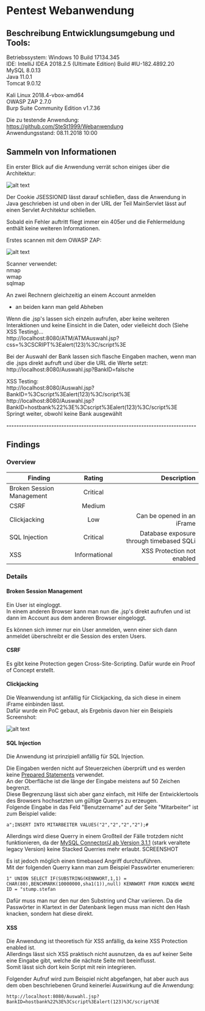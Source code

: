# Pentest Webanwendung  

## Beschreibung Entwicklungsumgebung und Tools:     
Betriebssystem: Windows 10 Build 17134.345   
IDE: IntelliJ IDEA 2018.2.5 (Ultimate Edition) Build #IU-182.4892.20  
MySQL 8.0.13   
Java 11.0.1   
Tomcat 9.0.12   

Kali Linux  2018.4-vbox-amd64  
OWASP ZAP 2.7.0  
Burp Suite Community Edition v1.7.36  

Die zu testende Anwendung:   
https://github.com/SteSt1999/Webanwendung   
Anwendungsstand: 08.11.2018 10:00   


## Sammeln von Informationen  

Ein erster Blick auf die Anwendung verrät schon einiges über die Architektur:  

![alt text](https://github.com/TimSro/BiBiFi/blob/master/DokuFiles/JSessionID_Servlet.PNG "Softwareaufbau")  

Der Cookie JSESSIONID lässt darauf schließen, dass die Anwendung in Java geschrieben ist und oben in der URL der Teil MainServlet lässt auf einen Servlet Architektur schließen.  


Sobald ein Fehler auftritt fliegt immer ein 405er und die Fehlermeldung enthält keine weiteren Informationen.  




Erstes scannen mit dem OWASP ZAP:   

![alt text](https://github.com/TimSro/BiBiFi/blob/master/DokuFiles/ZapFindings.PNG "ZAP Findings")  

Scanner verwendet:  
nmap  
wmap  
sqlmap  





An zwei Rechnern gleichzeitig an einem Account anmelden  
* an beiden kann man geld Abheben  

Wenn die .jsp's lassen sich einzeln aufrufen, aber keine weiteren Interaktionen und keine Einsicht in die Daten, oder vielleicht doch (Siehe XSS Testing)...   
http://localhost:8080/ATM/ATMAuswahl.jsp?css=%3CSCRIPT%3Ealert(123)%3C/script%3E  

Bei der Auswahl der Bank lassen sich flasche Eingaben machen, wenn man die .jsps direkt aufruft und über die URL die Werte setzt:  
http://localhost:8080/Auswahl.jsp?BankID=falsche  


XSS Testing:  
http://localhost:8080/Auswahl.jsp?BankID=%3Cscript%3Ealert(123)%3C/script%3E  
http://localhost:8080/Auswahl.jsp?BankID=hostbank%22%3E%3Cscript%3Ealert(123)%3C/script%3E  
Springt weiter, obwohl keine Bank ausgewählt  



**----------------------------------------------------------------------------**

## Findings 

### Overview  

| Finding                      | Rating        | Description                              |
| ---------------------------- |:-------------:| ----------------------------------------:|
| Broken Session Management    | Critical      |                                          |
| CSRF                         | Medium        |                                          |
| Clickjacking                 | Low           | Can be opened in an iFrame               |
| SQL Injection                | Critical      | Database exposure through timebased SQLi |
| XSS                          | Informational | XSS Protection not enabled               |


### Details  

#### Broken Session Management  
Ein User ist eingloggt.  
In einem anderen Browser kann man nun die .jsp's direkt aufrufen und ist dann im Account aus dem anderen Browser eingeloggt.  

Es können sich immer nur ein User anmelden, wenn einer sich dann anmeldet überschreibt er die Session des ersten Users.  

#### CSRF
Es gibt keine Protection gegen Cross-Site-Scripting.
Dafür wurde ein Proof of Concept erstellt.
 


#### Clickjacking  

Die Weanwendung ist anfällig für Clickjacking, da sich diese in einem iFrame einbinden lässt.  
Dafür wurde ein PoC gebaut, als Ergebnis davon hier ein Beispiels Screenshot:  

![alt text](https://github.com/TimSro/BiBiFi/blob/master/DokuFiles/clickjacking.PNG "Clickjacking Beispiel")
 

#### SQL Injection  
Die Anwendung ist prinzipiell anfällig für SQL Injection.  

Die Eingaben werden nicht auf Steuerzeichen überprüft und es werden keine [Prepared Statements](https://docs.oracle.com/javase/tutorial/jdbc/basics/prepared.html) verwendet.  
An der Oberfläche ist die länge der Eingabe meistens auf 50 Zeichen begrenzt.  
Diese Begrenzung lässt sich aber ganz einfach, mit Hilfe der Entwicklertools des Browsers hochsetzten um gültige Querrys zu erzeugen.  
Folgende Eingabe in das Feld "Benutzername" auf der Seite "Mitarbeiter" ist zum Beispiel valide:    

`a";INSERT INTO MITARBEITER VALUES("2","2","2","2");#`

Allerdings wird diese Querry in einem Großteil der Fälle trotzdem nicht funktionieren, da der  [MySQL Connector/J ab Version 3.1.1](https://dev.mysql.com/doc/connector-j/5.1/en/connector-j-reference-configuration-properties.html) (stark veraltete legacy Version) keine Stacked Querries mehr erlaubt. SCREENSHOT

Es ist jedoch möglich einen timebased Angriff durchzuführen.  
Mit der folgenden Querry kann man zum Beispiel Passwörter enumerieren:  

```1" UNION SELECT IF(SUBSTRING(KENNWORT,1,1) = CHAR(80),BENCHMARK(10000000,sha1(1)),null) KENNWORT FROM KUNDEN WHERE ID = "stump.stefan```

Dafür muss man nur den nur den Substring und Char variieren.
Da die Passwörter in Klartext in der Datenbank liegen muss man nicht den Hash knacken, sondern hat diese direkt.

#### XSS  
Die Anwendung ist theoretisch für XSS anfällig, da keine XSS Protection enabled ist.  
Allerdings lässt sich XSS praktisch nicht ausnutzen, da es auf keiner Seite eine Eingabe gibt, welche die nächste Seite mit beeinflusst.  
Somit lässt sich dort kein Script mit rein integrieren.  

Folgender Aufruf wird zum Beispiel nicht abgefangen, hat aber auch aus dem oben beschriebenen Grund keinerlei Auswirkung auf die Anwendung:  

`http://localhost:8080/Auswahl.jsp?BankID=hostbank%22%3E%3Cscript%3Ealert(123)%3C/script%3E  `

